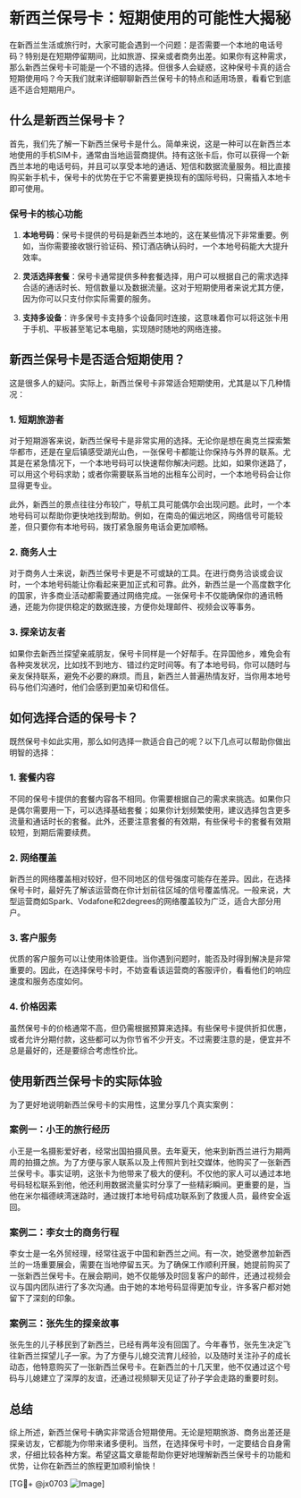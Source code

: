 # 新西兰保号卡：短期使用的可能性大揭秘

在新西兰生活或旅行时，大家可能会遇到一个问题：是否需要一个本地的电话号码？特别是在短期停留期间，比如旅游、探亲或者商务出差。如果你有这种需求，那么新西兰保号卡可能是一个不错的选择。但很多人会疑惑，这种保号卡真的适合短期使用吗？今天我们就来详细聊聊新西兰保号卡的特点和适用场景，看看它到底适不适合短期用户。

## 什么是新西兰保号卡？

首先，我们先了解一下新西兰保号卡是什么。简单来说，这是一种可以在新西兰本地使用的手机SIM卡，通常由当地运营商提供。持有这张卡后，你可以获得一个新西兰本地的电话号码，并且可以享受本地的通话、短信和数据流量服务。相比直接购买新手机卡，保号卡的优势在于它不需要更换现有的国际号码，只需插入本地卡即可使用。

### 保号卡的核心功能

1. **本地号码**：保号卡提供的号码是新西兰本地的，这在某些情况下非常重要。例如，当你需要接收银行验证码、预订酒店确认码时，一个本地号码能大大提升效率。
   
2. **灵活选择套餐**：保号卡通常提供多种套餐选择，用户可以根据自己的需求选择合适的通话时长、短信数量以及数据流量。这对于短期使用者来说尤其方便，因为你可以只支付你实际需要的服务。

3. **支持多设备**：许多保号卡支持多个设备同时连接，这意味着你可以将这张卡用于手机、平板甚至笔记本电脑，实现随时随地的网络连接。

## 新西兰保号卡是否适合短期使用？

这是很多人的疑问。实际上，新西兰保号卡非常适合短期使用，尤其是以下几种情况：

### 1. 短期旅游者

对于短期游客来说，新西兰保号卡是非常实用的选择。无论你是想在奥克兰探索繁华都市，还是在皇后镇感受湖光山色，一张保号卡都能让你保持与外界的联系。尤其是在紧急情况下，一个本地号码可以快速帮你解决问题。比如，如果你迷路了，可以用这个号码求助；或者你需要联系当地的出租车公司时，一个本地号码会让你显得更专业。

此外，新西兰的景点往往分布较广，导航工具可能偶尔会出现问题。此时，一个本地号码可以帮助你更快地找到帮助。例如，在南岛的偏远地区，网络信号可能较差，但只要你有本地号码，拨打紧急服务电话会更加顺畅。

### 2. 商务人士

对于商务人士来说，新西兰保号卡更是不可或缺的工具。在进行商务洽谈或会议时，一个本地号码能让你看起来更加正式和可靠。此外，新西兰是一个高度数字化的国家，许多商业活动都需要通过网络完成。一张保号卡不仅能确保你的通讯畅通，还能为你提供稳定的数据连接，方便你处理邮件、视频会议等事务。

### 3. 探亲访友者

如果你去新西兰探望亲戚朋友，保号卡同样是一个好帮手。在异国他乡，难免会有各种突发状况，比如找不到地方、错过约定时间等。有了本地号码，你可以随时与亲友保持联系，避免不必要的麻烦。而且，新西兰人普遍热情友好，当你用本地号码与他们沟通时，他们会感到更加亲切和信任。

## 如何选择合适的保号卡？

既然保号卡如此实用，那么如何选择一款适合自己的呢？以下几点可以帮助你做出明智的选择：

### 1. 套餐内容

不同的保号卡提供的套餐内容各不相同。你需要根据自己的需求来挑选。如果你只是偶尔需要用一下，可以选择基础套餐；如果你计划频繁使用，建议选择包含更多流量和通话时长的套餐。此外，还要注意套餐的有效期，有些保号卡的套餐有效期较短，到期后需要续费。

### 2. 网络覆盖

新西兰的网络覆盖相对较好，但不同地区的信号强度可能存在差异。因此，在选择保号卡时，最好先了解该运营商在你计划前往区域的信号覆盖情况。一般来说，大型运营商如Spark、Vodafone和2degrees的网络覆盖较为广泛，适合大部分用户。

### 3. 客户服务

优质的客户服务可以让使用体验更佳。当你遇到问题时，能否及时得到解决是非常重要的。因此，在选择保号卡时，不妨查看该运营商的客服评价，看看他们的响应速度和服务态度如何。

### 4. 价格因素

虽然保号卡的价格通常不高，但仍需根据预算来选择。有些保号卡提供折扣优惠，或者允许分期付款，这些都可以为你节省不少开支。不过需要注意的是，便宜并不总是最好的，还是要综合考虑性价比。

## 使用新西兰保号卡的实际体验

为了更好地说明新西兰保号卡的实用性，这里分享几个真实案例：

### 案例一：小王的旅行经历

小王是一名摄影爱好者，经常出国拍摄风景。去年夏天，他来到新西兰进行为期两周的拍摄之旅。为了方便与家人联系以及上传照片到社交媒体，他购买了一张新西兰保号卡。事实证明，这张卡为他带来了极大的便利。不仅他的家人可以通过本地号码轻松联系到他，他还利用数据流量实时分享了一些精彩瞬间。更重要的是，当他在米尔福德峡湾迷路时，通过拨打本地号码成功联系到了救援人员，最终安全返回。

### 案例二：李女士的商务行程

李女士是一名外贸经理，经常往返于中国和新西兰之间。有一次，她受邀参加新西兰的一场重要展会，需要在当地停留五天。为了确保工作顺利开展，她提前购买了一张新西兰保号卡。在展会期间，她不仅能够及时回复客户的邮件，还通过视频会议与国内团队进行了多次沟通。由于她的本地号码显得更加专业，许多客户都对她留下了深刻的印象。

### 案例三：张先生的探亲故事

张先生的儿子移民到了新西兰，已经有两年没有回国了。今年春节，张先生决定飞往新西兰探望儿子一家。为了方便与儿媳交流育儿经验，以及随时关注孙子的成长动态，他特意购买了一张新西兰保号卡。在新西兰的十几天里，他不仅通过这个号码与儿媳建立了深厚的友谊，还通过视频聊天见证了孙子学会走路的重要时刻。

## 总结

综上所述，新西兰保号卡确实非常适合短期使用。无论是短期旅游、商务出差还是探亲访友，它都能为你带来诸多便利。当然，在选择保号卡时，一定要结合自身需求，仔细比较各种方案。希望这篇文章能帮助你更好地理解新西兰保号卡的功能和优势，让你在新西兰的旅程更加顺利愉快！

[TG💪+ @jx0703 ![Image](https://github.com/user-attachments/assets/dbca1d08-cadb-493c-b0ec-ad6f7a83f270)]